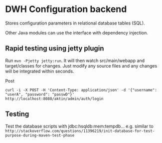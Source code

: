 DWH Configuration backend
=========================

Stores configuration parameters in relational database tables (SQL).

Other Java modules can use the interface with dependency injection.

Rapid testing using jetty plugin
--------------------------------
Run `mvn -Pjetty jetty:run`. It will then watch src/main/webapp and target/classes for changes. Just modify any source files and any
changes will be integrated within seconds.

Post
```
curl -i -X POST -H 'Content-Type: application/json' -d '{"username": "userA", "password": "passwD"}' http://localhost:8080/aktin/admin/auth/login
```

Testing
-------

Test the database scripts with jdbc:hsqldb:mem:tempdb... 
e.g. similar to `http://stackoverflow.com/questions/11396219/init-database-for-test-purpose-during-maven-test-phase`

